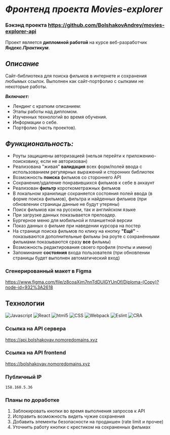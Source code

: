 # ***Фронтенд проекта Movies-explorer***
### Бэкэнд проекта  https://github.com/BolshakovAndrey/movies-explorer-api


Проект является **дипломной работой** на курсе веб-разработчик ***Яндекс.Практикум***.

## *Описание*

Сайт-библиотека для поиска фильмов в интернете и сохранения любымых ссылок.
Выполнен как сайт-портфолио с сылками не некоторые работы.

***Включает:***


* Лендинг c кратким описанием: 
* Этапы работы над дипломом. 
* Изученных технологий во время обучения.
* Информации о себе.
* Портфолио (часть проектов).

## *Функциональность:*

* Роуты защищиены авторизацией (нельзя перейти к приложению-поисковику, если не авторизован)
* Реализована "живая" **валидация** всех форм/полей ввода с использованием регулярных выражений и сторонних библиотек
* Возможность **поиска** фильмов со стороннего API
* Сохранение/удаление понравившихся фильмов к себе в аккаунт
* Реализован **фильтр** короткометражных фильмов
* В локальном хранилище сохраняется состояния полей ввода (в форме поиска фильмов), фильтра и найденных фильмов (при обновлении страницы данные не будут утеряны)
* Поиск фильмов как на русском, так и английском языке
* При загрузке данных показывается прелоадер.
* Бургерное меню для мобильной и планшетной версии
* Показ данных о фильме при наведении курсора на постер
* На странице поиска фильмов по клику на кнопку **"Ещё"** - показываются дополнительные фильмы (на роуте с сохранёнными фильмами показываются сразу **все** фильмы)
* Возможность редактирования своего профиля (почты и имени)
* Запоминание **состояния** входа пользователя (при обновлении страницы будет выполнен автоматический вход)

### Сгенерированный макет в Figma

https://www.figma.com/file/z8coaXjm7nnTdDUlGYUnOf/Diploma-(Copy)?node-id=932%3A2618


## Технологии

![Javascript](https://img.shields.io/badge/-Javascript-000?&logo=Javascript)
![React](https://img.shields.io/badge/-React-000?&logo=React)
![html5](https://img.shields.io/badge/-HTML-000?&logo=html5)
![CSS](https://img.shields.io/badge/-CSS-000?&logo=CSS3)
![Webpack](https://img.shields.io/badge/-Webpack-000?&logo=Webpack)
![Eslint](https://img.shields.io/badge/-Eslint-000?&logo=Eslint)
![CRA](https://img.shields.io/badge/-CRA-000?&logo=React)


### Ссылка на API сервера
https://api.bolshakovav.nomoredomains.xyz
### Ссылка на API frontend
https://bolshakovav.nomoredomains.xyz


### Публичный IP
`158.160.5.36`

### Планы по доработке
1. Заблокировать кнопки во время выполнения запросов к API
2. Исправить возможность видеть чужие сохранения
3. Добавить элементы безопасности на продакшен (rate limit  и прочее)
4. Уточнить работу кнопки с крестиком на сохраненных фильмах 





